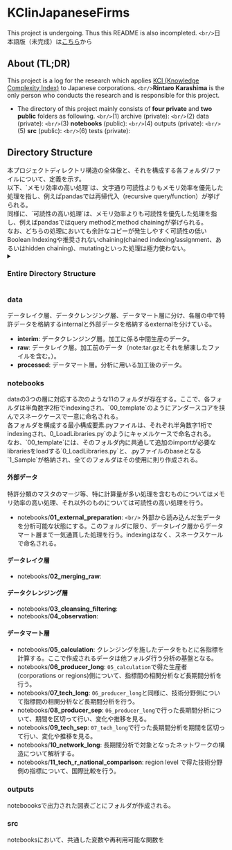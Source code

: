 <h1>KCIinJapaneseFirms</h1>

This project is undergoing. Thus this README is also incompleted.
`<br/>`日本語版（未完成）は[こちら](https://github.com/RintaroKARASHIMA/KCIinJapaneseFirms/blob/master/README_jp.md)から

<h2>About (TL;DR)</h2>

This project is a log for the research which applies [KCI (Knowledge Complexity Index)](https://) to Japanese corporations.
`<br/>`**Rintaro Karashima** is the only person who conducts the research and is responsible for this project.

- The directory of this project mainly consists of **four private** and **two public** folders as following.
  `<br/>`(1) archive (private):
  `<br/>`(2) data (private):
  `<br/>`(3) **notebooks** (public):
  `<br/>`(4) outputs (private):
  `<br/>`(5) **src** (public):
  `<br/>`(6) tests (private):

<h2>Directory Structure</h2>
本プロジェクトディレクトリ構造の全体像と、それを構成する各フォルダ/ファイルについて、定義を示す。
<br/>以下、`メモリ効率の高い処理`は、文字通り可読性よりもメモリ効率を優先した処理を指し、例えばpandasでは再帰代入（recursive query/function）が挙げられる。
<br/>同様に、`可読性の高い処理`は、メモリ効率よりも可読性を優先した処理を指し、例えばpandasではquery methodとmethod chainingが挙げられる。
<br/>なお、どちらの処理においても余計なコピーが発生しやすく可読性の低いBoolean Indexingや推奨されないchaining(chained indexing/assignment、あるいはhidden chaining)、mutatingといった処理は極力使わない。

<details><summary><h3>Entire Directory Structure</h3></summary>

<pre>
.
├───archive
├───data
│   ├───interim
│   │   ├───external
│   │   └───internal
│   │       ├───bulk
│   │       ├───filtered_after_agg
│   │       ├───filtered_before_agg
│   │       ├───filter_after_agg
│   │       ├───filter_before_agg
│   │       ├───fixed
│   │       ├───merged
│   │       └───stack
│   ├───raw
│   │   ├───external
│   │   │   ├───city
│   │   │   ├───eutci
│   │   │   ├───ipc
│   │   │   ├───ministry
│   │   │   ├───nistep
│   │   │   └───schmoch
│   │   └───internal
│   │       ├───bulk
│   │       │   ├───JPWAP
│   │       │   │   ├───upd_pmac_g_app_case
│   │       │   │   └───upd_sinseinin
│   │       │   ├───JPWIP
│   │       │   │   └───upd_dsptch_fin_ipc
│   │       │   └───JPWRP
│   │       │       ├───upd_mgt_info_p
│   │       │       └───upd_right_person_art_p
│   │       ├───bulk_html
│   │       │   ├───JPWAP_files
│   │       │   ├───JPWIP_files
│   │       │   └───JPWRP_files
│   │       ├───bulk_targz
│   │       │   ├───JPWAP
│   │       │   ├───JPWIP
│   │       │   └───JPWRP
│   │       └───stack
│   │           ├───JPAP
│   │           │   ├───upd_pmac_g_app_case
│   │           │   └───upd_sinseinin
│   │           ├───JPIP
│   │           │   └───upd_dsptch_fin_ipc
│   │           └───JPRP
│   │               ├───upd_mgt_info_p
│   │               └───upd_right_person_art_p
│   └───processed
│       ├───external
│       │   ├───abroad
│       │   ├───ipc
│       │   ├───letter
│       │   ├───ministry
│       │   ├───nistep
│       │   └───schmoch
│       └───internal
│           ├───corporations
│           ├───graph
│           ├───rta
│           └───tech
├───notebooks
│   ├───00_template
│   ├───01_external_preparation
│   ├───02_merging_raw
│   ├───03_cleansing_filtering
│   ├───04_observation
│   ├───05_calculation
│   ├───06_producer_long
│   ├───07_tech_long
│   ├───08_producer_sep
│   ├───09_tech_sep
│   ├───10_network_long
│   └───11_tech_r_national_comparison
├───outputs
│   ├───charts
│   │   ├───adjacency_matrix
│   │   ├───tech_long_ctci_vs_rtci
│   │   ├───tech_long_finer_vs_coarse
│   │   ├───tech_long_finer_vs_coarse_residual
│   │   ├───tech_long_tci_vs_avediversity
│   │   ├───tech_long_ubiquity_vs_avediversity
│   │   ├───tech_long_ubiquity_vs_tci
│   │   └───tech_sep_ranking
│   ├───networks
│   │   ├───product_space
│   │   └───projection
│   └───tables
├───src
│   ├───analysis
│   ├───cleansing_filtering
│   ├───process
│   └───visualize
└───tests
</pre>

</details>

<h3>data</h3>
データレイク層、データクレンジング層、データマート層に分け、各層の中で特許データを格納するinternalと外部データを格納するexternalを分けている。

- **interim**: データクレンジング層。加工に係る中間生産のデータ。
- **raw**: データレイク層。加工前のデータ（note:tar.gzとそれを解凍したファイルを含む。）。
- **processed**: データマート層。分析に用いる加工後のデータ。

<h3>notebooks</h3>
dataの3つの層に対応する次のような11のフォルダが存在する。ここで、各フォルダは半角数字2桁でindexingされ、`00_template`のようにアンダースコアを挟んでスネークケースで一意に命名される。
<br/>各フォルダを構成する最小構成要素.pyファイルは、それぞれ半角数字1桁でindexingされ、0_LoadLibraries.py`のようにキャメルケースで命名される。
<br/>なお、`00_template`には、そのフォルダ内に共通して追加のimportが必要なlibrariesをloadする`0_LoadLibraries.py`と、.pyファイルのbaseとなる`1_Sample`が格納され、全てのフォルダはその使用に則り作成される。

<h4>外部データ</h4>
特許分類のマスタのマージ等、特に計算量が多い処理を含むものについてはメモリ効率の高い処理、それ以外のものについては可読性の高い処理を行う。

- notebooks/**01_external_preparation**: `<br/>`
  外部から読み込んだ生データを分析可能な状態にする。このフォルダに限り、データレイク層からデータマート層まで一気通貫した処理を行う。indexingはなく、スネークスケールで命名される。

<h4>データレイク層</h4>

- notebooks/**02_merging_raw**:

<h4>データクレンジング層</h4>

- notebooks/**03_cleansing_filtering**:
- notebooks/**04_observation**:

<h4>データマート層</h4>

- notebooks/**05_calculation**: クレンジングを施したデータをもとに各指標を計算する。ここで作成されるデータは他フォルダ行う分析の基盤となる。
- notebooks/**06_producer_long**: `05_calculation`で得た生産者(corporations or regions)側について、指標間の相関分析など長期間分析を行う。
- notebooks/**07_tech_long**: `06_producer_long`と同様に、技術分野側について指標間の相関分析など長期間分析を行う。
- notebooks/**08_producer_sep**: `06_producer_long`で行った長期間分析について、期間を区切って行い、変化や推移を見る。
- notebooks/**09_tech_sep**: `07_tech_long`で行った長期間分析を期間を区切って行い、変化や推移を見る。
- notebooks/**10_network_long**: 長期間分析で対象となったネットワークの構造について解析する。
- notebooks/**11_tech_r_national_comparison**: region level で得た技術分野側の指標について、国際比較を行う。

<h3>outputs</h3>
noteboooksで出力された図表ごとにフォルダが作成される。

<h3>src</h3>
notebooksにおいて、共通した変数や再利用可能な関数を

[^1]: Here is My reference
